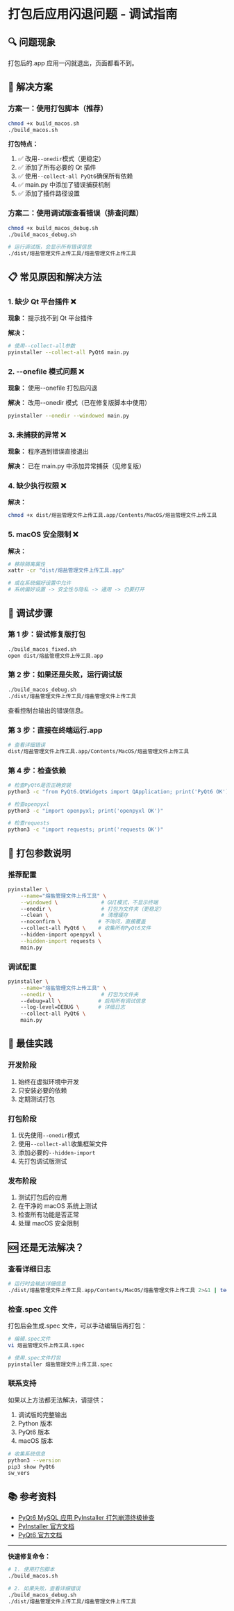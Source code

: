 # 打包后应用闪退问题 - 调试指南

## 🔍 问题现象

打包后的.app 应用一闪就退出，页面都看不到。

## 🎯 解决方案

### 方案一：使用打包脚本（推荐）

```bash
chmod +x build_macos.sh
./build_macos.sh
```

**打包特点：**

1. ✅ 改用`--onedir`模式（更稳定）
2. ✅ 添加了所有必要的 Qt 插件
3. ✅ 使用`--collect-all PyQt6`确保所有依赖
4. ✅ main.py 中添加了错误捕获机制
5. ✅ 添加了插件路径设置

### 方案二：使用调试版查看错误（排查问题）

```bash
chmod +x build_macos_debug.sh
./build_macos_debug.sh

# 运行调试版，会显示所有错误信息
./dist/熔盐管理文件上传工具/熔盐管理文件上传工具
```

## 📋 常见原因和解决方法

### 1. 缺少 Qt 平台插件 ❌

**现象：** 提示找不到 Qt 平台插件

**解决：**

```bash
# 使用--collect-all参数
pyinstaller --collect-all PyQt6 main.py
```

### 2. --onefile 模式问题 ❌

**现象：** 使用--onefile 打包后闪退

**解决：** 改用--onedir 模式（已在修复版脚本中使用）

```bash
pyinstaller --onedir --windowed main.py
```

### 3. 未捕获的异常 ❌

**现象：** 程序遇到错误直接退出

**解决：** 已在 main.py 中添加异常捕获（见修复版）

### 4. 缺少执行权限 ❌

**解决：**

```bash
chmod +x dist/熔盐管理文件上传工具.app/Contents/MacOS/熔盐管理文件上传工具
```

### 5. macOS 安全限制 ❌

**解决：**

```bash
# 移除隔离属性
xattr -cr "dist/熔盐管理文件上传工具.app"

# 或在系统偏好设置中允许
# 系统偏好设置 -> 安全性与隐私 -> 通用 -> 仍要打开
```

## 🔧 调试步骤

### 第 1 步：尝试修复版打包

```bash
./build_macos_fixed.sh
open dist/熔盐管理文件上传工具.app
```

### 第 2 步：如果还是失败，运行调试版

```bash
./build_macos_debug.sh
./dist/熔盐管理文件上传工具/熔盐管理文件上传工具
```

查看控制台输出的错误信息。

### 第 3 步：直接在终端运行.app

```bash
# 查看详细错误
dist/熔盐管理文件上传工具.app/Contents/MacOS/熔盐管理文件上传工具
```

### 第 4 步：检查依赖

```bash
# 检查PyQt6是否正确安装
python3 -c "from PyQt6.QtWidgets import QApplication; print('PyQt6 OK')"

# 检查openpyxl
python3 -c "import openpyxl; print('openpyxl OK')"

# 检查requests
python3 -c "import requests; print('requests OK')"
```

## 📝 打包参数说明

### 推荐配置

```bash
pyinstaller \
    --name="熔盐管理文件上传工具" \
    --windowed \              # GUI模式，不显示终端
    --onedir \                # 打包为文件夹（更稳定）
    --clean \                 # 清理缓存
    --noconfirm \            # 不询问，直接覆盖
    --collect-all PyQt6 \    # 收集所有PyQt6文件
    --hidden-import openpyxl \
    --hidden-import requests \
    main.py
```

### 调试配置

```bash
pyinstaller \
    --name="熔盐管理文件上传工具" \
    --onedir \                # 打包为文件夹
    --debug=all \            # 启用所有调试信息
    --log-level=DEBUG \      # 详细日志
    --collect-all PyQt6 \
    main.py
```

## 🎯 最佳实践

### 开发阶段

1. 始终在虚拟环境中开发
2. 只安装必要的依赖
3. 定期测试打包

### 打包阶段

1. 优先使用`--onedir`模式
2. 使用`--collect-all`收集框架文件
3. 添加必要的`--hidden-import`
4. 先打包调试版测试

### 发布阶段

1. 测试打包后的应用
2. 在干净的 macOS 系统上测试
3. 检查所有功能是否正常
4. 处理 macOS 安全限制

## 🆘 还是无法解决？

### 查看详细日志

```bash
# 运行时会输出详细信息
./dist/熔盐管理文件上传工具.app/Contents/MacOS/熔盐管理文件上传工具 2>&1 | tee debug.log
```

### 检查.spec 文件

打包后会生成.spec 文件，可以手动编辑后再打包：

```bash
# 编辑.spec文件
vi 熔盐管理文件上传工具.spec

# 使用.spec文件打包
pyinstaller 熔盐管理文件上传工具.spec
```

### 联系支持

如果以上方法都无法解决，请提供：

1. 调试版的完整输出
2. Python 版本
3. PyQt6 版本
4. macOS 版本

```bash
# 收集系统信息
python3 --version
pip3 show PyQt6
sw_vers
```

## 📚 参考资料

- [PyQt6 MySQL 应用 PyInstaller 打包崩溃终极排查](https://www.bytezonex.com/archives/YIbPHCxo.html)
- [PyInstaller 官方文档](https://pyinstaller.org/)
- [PyQt6 官方文档](https://www.riverbankcomputing.com/static/Docs/PyQt6/)

---

**快速修复命令：**

```bash
# 1. 使用打包脚本
./build_macos.sh

# 2. 如果失败，查看详细错误
./build_macos_debug.sh
./dist/熔盐管理文件上传工具/熔盐管理文件上传工具
```
